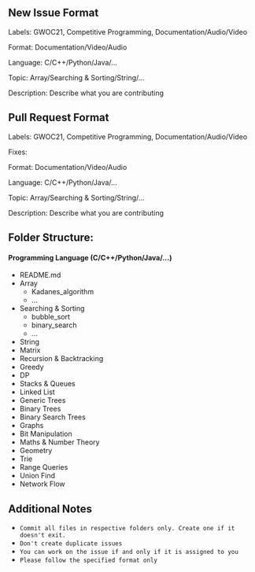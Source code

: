 <!-- ## Table of Content -->

## New Issue Format
Labels: GWOC21, Competitive Programming, Documentation/Audio/Video

Format: Documentation/Video/Audio

Language: C/C++/Python/Java/...

Topic: Array/Searching & Sorting/String/...

Description: Describe what you are contributing

  
## Pull Request Format
Labels: GWOC21, Competitive Programming, Documentation/Audio/Video

Fixes: <Link Issue Here>

Format: Documentation/Video/Audio

Language: C/C++/Python/Java/...

Topic: Array/Searching & Sorting/String/...

Description: Describe what you are contributing
  
## Folder Structure:

#### Programming Language (C/C++/Python/Java/...)
 - README.md
 - Array
   - Kadanes_algorithm
   - ...
 - Searching & Sorting
   - bubble_sort
   - binary_search
   - ...
 - String
 - Matrix
 - Recursion & Backtracking
 - Greedy
 - DP
 - Stacks & Queues
 - Linked List
 - Generic Trees
 - Binary Trees
 - Binary Search Trees
 - Graphs
 - Bit Manipulation
 - Maths & Number Theory
 - Geometry
 - Trie
 - Range Queries
 - Union Find
 - Network Flow

## Additional Notes
 - ``` Commit all files in respective folders only. Create one if it doesn't exit. ```
 - ``` Don't create duplicate issues ```
 - ``` You can work on the issue if and only if it is assigned to you ```
 - ``` Please follow the specified format only ```
  
